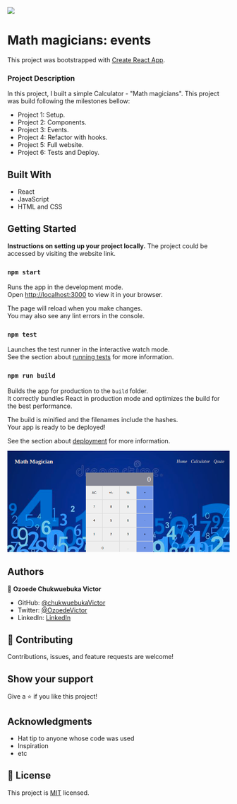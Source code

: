 ![](https://img.shields.io/badge/Microverse-blueviolet)

# Math magicians: events

This project was bootstrapped with [Create React App](https://github.com/facebook/create-react-app).

### Project Description

In this project, I built a simple Calculator - "Math magicians".
This project was build following the milestones bellow: 
- Project 1: Setup.
- Project 2: Components.
- Project 3: Events.
- Project 4: Refactor with hooks.
- Project 5: Full website.
- Project 6: Tests and Deploy.

## Built With

- React
- JavaScript
- HTML and CSS

## Getting Started

**Instructions on setting up your project locally.**
The project could be accessed by visiting the website link.


### `npm start`

Runs the app in the development mode.\
Open [http://localhost:3000](http://localhost:3000) to view it in your browser.

The page will reload when you make changes.\
You may also see any lint errors in the console.

### `npm test`

Launches the test runner in the interactive watch mode.\
See the section about [running tests](https://facebook.github.io/create-react-app/docs/running-tests) for more information.

### `npm run build`

Builds the app for production to the `build` folder.\
It correctly bundles React in production mode and optimizes the build for the best performance.

The build is minified and the filenames include the hashes.\
Your app is ready to be deployed!

See the section about [deployment](https://facebook.github.io/create-react-app/docs/deployment) for more information.

![screenshot](./src/img/calc.png)
  
## Authors

👤 **Ozoede Chukwuebuka Victor**

- GitHub: [@chukwuebukaVictor](https://github.com/chukwuebukaVictor)
- Twitter: [@OzoedeVictor](https://twitter.com/OzoedeVictor)
- LinkedIn: [LinkedIn](www.linkedin.com/in/chukwuebuka-ozoede-46616a219)

## 🤝 Contributing

Contributions, issues, and feature requests are welcome!

## Show your support

Give a ⭐️ if you like this project!

## Acknowledgments

- Hat tip to anyone whose code was used
- Inspiration
- etc

## 📝 License

This project is [MIT](./MIT.md) licensed.
